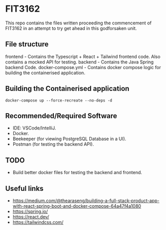 # FIT3162

This repo contains the files written proceeding the commencement of FIT3162 in an attempt to try get ahead in this godforsaken unit.

## File structure

frontend - Contains the Typescript + React + Tailwind frontend code. Also contains a mocked API for testing.
backend - Contains the Java Spring backend Code.
docker-compose.yml - Contains docker compose logic for building the containerised application.

## Building the Containerised application

`docker-compose up --force-recreate --no-deps -d`

## Recommended/Required Software

- IDE: VSCode/IntelliJ.
- Docker.
- Beekeeper (for viewing PostgreSQL Database in a UI).
- Postman (for testing the backend API).

## TODO

- Build better docker files for testing the backend and frontend.

## Useful links

- https://medium.com/@thearaseng/building-a-full-stack-product-app-with-react-spring-boot-and-docker-compose-64a47f4a1080
- https://spring.io/
- https://react.dev/
- https://tailwindcss.com/
